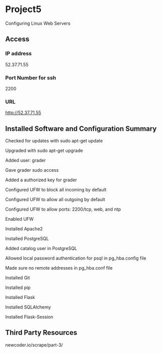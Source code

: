 # Project5
Configuring Linux Web Servers

## Access

### IP address

52.37.71.55

### Port Number for ssh

2200

### URL

http://52.37.71.55

## Installed Software and Configuration Summary

Checked for updates with sudo apt-get update

Upgraded with sudo apt-get upgrade

Added user: grader

Gave grader sudo access

Added a authorized key for grader

Configured UFW to block all incoming by default

Configured UFW to allow all outgoing by default

Configured UFW to allow ports: 2200/tcp, web, and ntp

Enabled UFW

Installed Apache2

Installed PostgreSQL

Added catalog user in PostgreSQL

Allowed local password authentication for psql in pg_hba.config file

Made sure no remote addresses in pg_hba.conf file

Installed Git

Installed pip

Installed Flask

Installed SQLAlchemy

Installed Flask-Session

## Third Party Resources

newcoder.io/scrape/part-3/